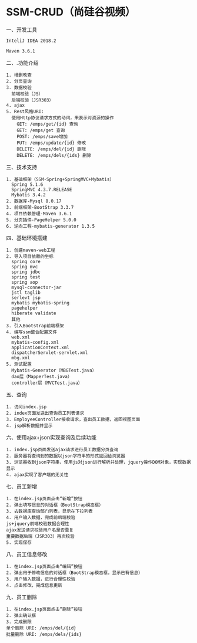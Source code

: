 # SSM-CRUD（尚硅谷视频）

一、开发工具

    InteliJ IDEA 2018.2

    Maven 3.6.1
  
二、.功能介绍

    1. 增删改查
    2. 分页查询
    3. 数据校验
      前端校验（JS）
      后端校验（JSR303）
    4. ajax
    5. Rest风格URI:
      使用Http协议请求方式的动词，来表示对资源的操作
        GET: /emps/get/{id} 查询
        GET: /emps/get 查询
        POST: /emps/save增加
        PUT: /emps/update/{id} 修改
        DELETE: /emps/del/{id} 删除
        DELETE: /emps/dels/{ids} 删除
    
三、技术支持

    1. 基础框架（SSM-Spring+SpringMVC+Mybatis）
      Spring 5.1.6
      SpringMVC 4.3.7.RELEASE
      Mybatis 3.4.2
    2. 数据库-Mysql 8.0.17
    3. 前端框架-BootStrap 3.3.7
    4. 项目依赖管理-Maven 3.6.1
    5. 分页插件-PageHelper 5.0.0
    6. 逆向工程-mybatis-generator 1.3.5
    
四、基础环境搭建

    1. 创建maven-web工程
    2. 导入项目依赖的坐标
      spring core
      spring mvc
      spring jdbc
      spring test
      spring aop
      mysql-connector-jar
      jstl taglib
      serlevt jsp
      mybatis mybatis-spring
      pagehelper
      hiberate validate
      其他
    3. 引入Bootstrap前端框架
    4. 编写ssm整合配置文件
      web.xml
      mybatis-config.xml
      applicationContext.xml
      dispatcherServlet-servlet.xml
      mbg.xml
    5. 测试配置
      Mybatis-Generator（MBGTest.java）
      dao层（MapperTest.java）
      controller层（MVCTest.java）
    
五、查询

    1. 访问index.jsp
    2. index页面发送出查询员工列表请求
    3. EmployeeController接收请求，查出员工数据，返回视图页面
    4. jsp解析数据并显示
    
六、使用ajax+json实现查询及后续功能

    1. index.jsp页面发送ajax请求进行员工数据分页查询
    2. 服务器将查询到的数据以json字符串的形式返回给浏览器
    3. 浏览器收到json字符串，使用js对json进行解析并处理，jquery操作DOM对象，实现数据显示
    4. ajax实现了客户端的无关性

七、员工新增

    1. 在index.jsp页面点击“新增”按钮
    2. 弹出填写信息的对话框（BootStrap模态框）
    3. 去数据库查询部门列表，显示在下拉列表
    4. 用户输入数据，完成前后端校验
    js+jquery前端校验数据合理性
    ajax发送请求校验用户名是否重复
    重要数据后端（JSR303）再次校验
    5. 实现保存

八、员工信息修改

    1. 在index.jsp页面点击“编辑”按钮
    2. 弹出用于修改信息的对话框（BootStrap模态框，显示已有信息）
    3. 用户输入数据，进行合理性校验
    4. 点击修改，完成信息更新

九、员工删除

    1. 在index.jsp页面点击“删除”按钮
    2. 弹出确认框
    3. 完成删除
    单个删除 URI: /emps/del/{id}
    批量删除 URI: /emps/dels/{ids}

